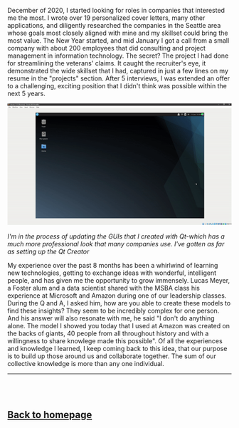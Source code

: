 
December of 2020, I started looking for roles in companies that interested me the most. I wrote over 19 personalized cover letters, many other applications, and diligently researched the companies in the Seattle area whose goals most closely aligned with mine and my skillset could bring the most value. The New Year started, and mid January I got a call from a small company with about 200 employees that did consulting and project management in information technology. The secret? The project I had done for streamlining the veterans' claims. It caught the recruiter's eye, it demonstrated the wide skillset that I had, captured in just a few lines on my resume in the "projects" section. After 5 interviews, I was extended an offer to a challenging, exciting position that I didn't think was possible within the next 5 years. 

<img src="images/qt.gif?raw=true"/>

*I'm in the process of updating the GUIs that I created with Qt-which has a much more professional look that many companies use. I've gotten as far as setting up the Qt Creator*

My experience over the past 8 months has been a whirlwind of learning new technologies, getting to exchange ideas with wonderful, intelligent people, and has given me the opportunity to grow immensely. Lucas Meyer, a Foster alum and a data scientist shared with the MSBA class his experience at Microsoft and Amazon during one of our leadership classes. During the Q and A, I asked him, how are you able to create these models to find these insights? They seem to be incredibly complex for one person. And his answer will also resonate with me, he said "I don't do anything alone. The model I showed you today that I used at Amazon was created on the backs of giants, 40 people from all throughout history and with a willingness to share knowlege made this possible". Of all the experiences and knowledge I learned, I keep coming back to this idea, that our purpose is to build up those around us and collaborate together. The sum of our collective knowledge is more than any one individual.
 
---
 <br><br>
  <a href="https://future-denisovan.github.io/">Back to homepage</a>
---
